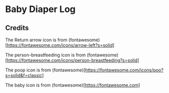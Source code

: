 # Baby Diaper Log


## Credits

The Return arrow icon is from (fontawesome)[https://fontawesome.com/icons/arrow-left?s=solid]

The person-breastfeeding icon is from (fontawesome)[https://fontawesome.com/icons/person-breastfeeding?s=solid]

The poop icon is from (fontawesome)[https://fontawesome.com/icons/poo?s=solid&f=classic]

The baby icon is from (fontawesome)[https://fontawesome.com]